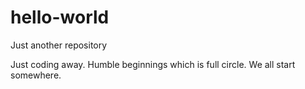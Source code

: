 # hello-world
Just another repository

Just coding away. Humble beginnings which is full circle. 
We all start somewhere.
